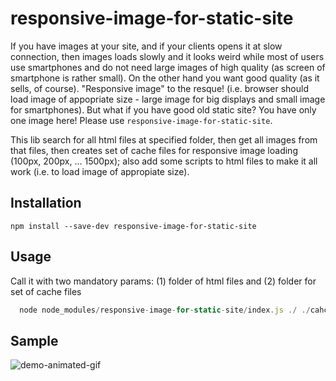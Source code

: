 # responsive-image-for-static-site

If you have images at your site, and if your clients opens it at slow connection, then images loads slowly and it looks weird while most of users use smartphones and do not need large images of high quality (as screen of smartphone is rather small). On the other hand you want good quality (as it sells, of course). "Responsive image" to the resque! (i.e. browser should load image of appopriate size - large image for big displays and small image for smartphones). But what if you have good old static site? You have only one image here! Please use `responsive-image-for-static-site`.

This lib search for all html files at specified folder, then get all images from that files, then creates set of cache files for responsive image loading (100px, 200px, ... 1500px); also add some scripts to html files to make it all work (i.e. to load image of appropiate size).

## Installation

```
npm install --save-dev responsive-image-for-static-site
```

## Usage
Call it with two mandatory params: (1) folder of html files and (2) folder for set of cache files

``` javascript
  node node_modules/responsive-image-for-static-site/index.js ./ ./cahceFolder
```

## Sample
![demo-animated-gif](https://github.com/artemdudkin/responsive-image-for-static-site/blob/master/docs/demo.gif)

